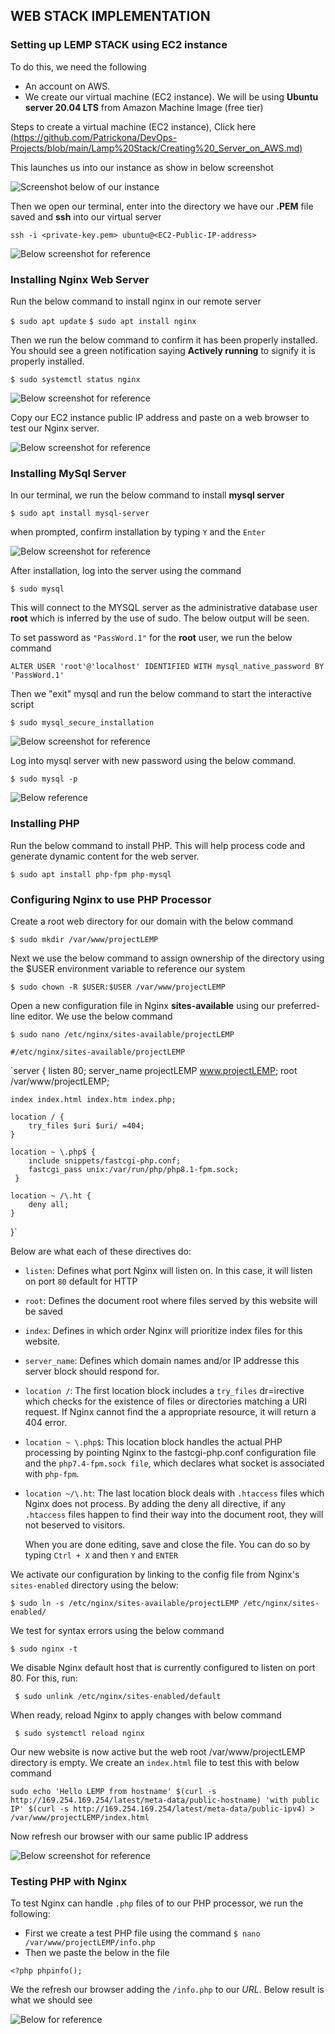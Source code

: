 ## WEB STACK IMPLEMENTATION ##
### Setting up LEMP STACK using EC2 instance ###
To do this, we need the following 
- An account on AWS.
- We create our virtual machine (EC2 instance). We will be using **Ubuntu server 20.04 LTS** from Amazon Machine Image (free tier)

Steps to create a virtual machine (EC2 instance), Click here [(https://github.com/Patrickona/DevOps-Projects/blob/main/Lamp%20Stack/Creating%20_Server_on_AWS.md)](./Creating_Server_on_AWS)

This launches us into our instance as show in below screenshot

![Screenshot below of our instance](Images/EC2_instance.png)

Then we open our terminal, enter into the directory we have our **.PEM** file saved and **ssh** into our virtual server

`ssh -i <private-key.pem> ubuntu@<EC2-Public-IP-address>`

![Below screenshot for reference](Images/Ubuntu_VC.png)

### Installing Nginx Web Server ###

Run the below command to install nginx in our remote server

`$ sudo apt update`
`$ sudo apt install nginx`

 Then we run the below command to confirm it has been properly installed. You should see a green notification saying **Actively running** to signify it is properly installed.

`$ sudo systemctl status nginx`

 ![Below screenshot for reference](Images/nginx_install.png)

 Copy our EC2 instance public IP address and paste on a web browser to test our Nginx server.

 ![Below screenshot for reference](Images/Web_browser.png)

 ### Installing MySql Server ###

 In our terminal, we run the below command to install **mysql server**

`$ sudo apt install mysql-server`

when prompted, confirm installation by typing `Y` and the `Enter`

![Below screenshot for reference](Images/mysql_install.png)

After installation, log into the server using the command

`$ sudo mysql`

This will connect to the MYSQL server as the administrative database user **root** which is inferred by the use of sudo. The below output will be seen.

To set password as `"PassWord.1"` for the **root** user, we run the below command

`ALTER USER 'root'@'localhost' IDENTIFIED WITH mysql_native_password BY 'PassWord.1'`

Then we "exit" mysql and run the below command to start the interactive script

`$ sudo mysql_secure_installation`

![Below screenshot for reference](Images/My_secure.png)

Log into mysql server with new password using the below command.

`$ sudo mysql -p`

![Below reference](Images/mysql_test.png)

 ### Installing PHP ###

Run the below command to install PHP. This will help process code and generate dynamic content for the web server.

 `$ sudo apt install php-fpm php-mysql`

### Configuring Nginx to use PHP Processor ###

Create a root web directory for our domain with the below command

 `$ sudo mkdir /var/www/projectLEMP`

 Next we use the below command to assign ownership of the directory using the $USER environment variable to reference our system

 `$ sudo chown -R $USER:$USER /var/www/projectLEMP`

Open a new configuration file in Nginx **sites-available** using our preferred-line editor. We use the below command

`$ sudo nano /etc/nginx/sites-available/projectLEMP`

`#/etc/nginx/sites-available/projectLEMP`

`server {
    listen 80;
    server_name projectLEMP www.projectLEMP;
    root /var/www/projectLEMP;

    index index.html index.htm index.php;

    location / {
        try_files $uri $uri/ =404;
    }

    location ~ \.php$ {
        include snippets/fastcgi-php.conf;
        fastcgi_pass unix:/var/run/php/php8.1-fpm.sock;
     }

    location ~ /\.ht {
        deny all;
    }

}`

Below are what each of these directives do: 
- `listen`: Defines what port Nginx will listen on. In this case, it will listen on port `80` default for HTTP
- `root`: Defines the document root where files served by this website will be saved
- `index`: Defines in which order Nginx will prioritize index files for this website.
- `server_name`: Defines which domain names and/or IP addresse this server block should respond for.
- `location /`: The first location block includes a `try_files` dr=irective which checks for the existence of files or directories matching a URI request. If Nginx cannot find the a appropriate resource, it will return a 404 error.
- `location ~ \.php$`: This location block handles the actual PHP processing by pointing Nginx to the fastcgi-php.conf configuration file and the `php7.4-fpm.sock file`, which declares what socket is associated with `php-fpm`.
- `location ~/\.ht`: The last location block deals with `.htaccess` files which Nginx does not process. By adding the deny all directive, if any `.htaccess` files happen to find their way into the document root, they will not beserved to visitors.

  When you are done editing, save and close the file. You can do so by typing `Ctrl + X` and then `Y` and `ENTER`

We activate our configuration by linking to the config file from Nginx's `sites-enabled` directory using the below:

`$ sudo ln -s /etc/nginx/sites-available/projectLEMP /etc/nginx/sites-enabled/`

We test for syntax errors using the below command

`$ sudo nginx -t`

We disable Nginx default host that is currently configured to listen on port 80. For this, run: 

` $ sudo unlink /etc/nginx/sites-enabled/default`

When ready, reload Nginx to apply changes with below command

` $ sudo systemctl reload nginx`

Our new website is now active but the web root /var/www/projectLEMP directory is empty. We create an `index.html` file to test this with below command

`sudo echo 'Hello LEMP from hostname' $(curl -s http://169.254.169.254/latest/meta-data/public-hostname) 'with public IP' $(curl -s http://169.254.169.254/latest/meta-data/public-ipv4) > /var/www/projectLEMP/index.html`

Now refresh our browser with our same public IP address

![Below screenshot for reference](Images/PNP_browser_test.png)

### Testing PHP with Nginx ###

To test Nginx can handle `.php` files of to our PHP processor, we run the following:

- First we create a test PHP file using the command `$ nano /var/www/projectLEMP/info.php `
- Then we paste the below in the file

`<?php
phpinfo();`

We the refresh our browser adding the `/info.php` to our *URL*. Below result is what we should see

![Below for reference](Images/infor_PHP.png)
